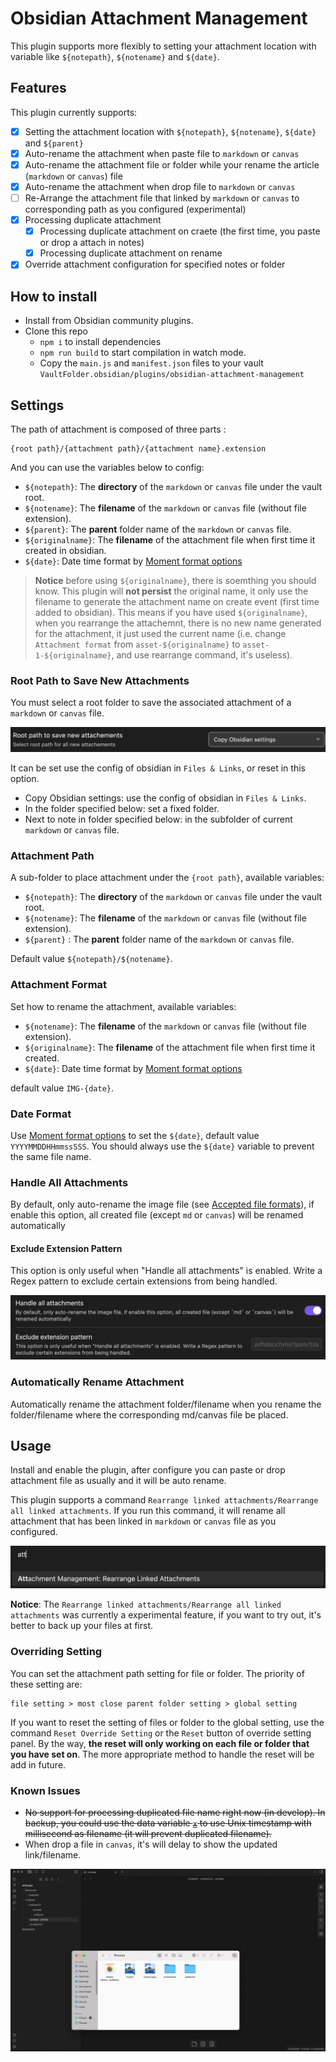 # Obsidian Attachment Management

This plugin supports more flexibly to setting your attachment location with variable like `${notepath}`, `${notename}` and `${date}`.

## Features

This plugin currently supports:

- [x] Setting the attachment location with `${notepath}`, `${notename}`, `${date}` and `${parent}`
- [x] Auto-rename the attachment when paste file to `markdown` or `canvas`
- [x] Auto-rename the attachment file or folder while your rename the article (`markdown` or `canvas`) file
- [x] Auto-rename the attachment when drop file to `markdown` or `canvas`
- [ ] Re-Arrange the attachment file that linked by `markdown` or `canvas` to corresponding path as you configured (experimental)
- [x] Processing duplicate attachment
  - [x] Processing duplicate attachment on craete (the first time, you paste or drop a attach in notes)
  - [x] Processing duplicate attachment on rename
- [x] Override attachment configuration for specified notes or folder

## How to install

- Install from Obsidian community plugins.
- Clone this repo
  - `npm i` to install dependencies
  - `npm run build` to start compilation in watch mode.
  - Copy the `main.js` and `manifest.json` files to your vault `VaultFolder.obsidian/plugins/obsidian-attachment-management`

## Settings

The path of attachment is composed of three parts :

```
{root path}/{attachment path}/{attachment name}.extension
```

And you can use the variables below to config:

- `${notepath}`: The **directory** of the `markdown` or `canvas` file under the vault root.
- `${notename}`: The **filename** of the `markdown` or `canvas` file (without file extension).
- `${parent}`: The **parent** folder name of the `markdown` or `canvas` file.
- `${originalname}`: The **filename** of the attachment file when first time it created in obsidian.
- `${date}`: Date time format by [Moment format options](https://momentjscom.readthedocs.io/en/latest/moment/04-displaying/01-format)

> **Notice** before using `${originalname}`, there is soemthing you should know. This plugin will **not persist** the original name, it only use the filename to generate the attachment name on create event (first time added to obsidian). This means if you have used `${originalname}`, when you rearrange the attachemnt, there is no new name generated for the attachment, it just used the current name (i.e. change `Attachment format` from `asset-${originalname}` to `asset-1-${originalname}`, and use rearrange command, it's useless).

### Root Path to Save New Attachments

You must select a root folder to save the associated attachment of a `markdown` or `canvas` file.

![SCR-20230511-rgge](./images/SCR-20230511-rgge.png)

It can be set use the config of obsidian in `Files & Links`, or reset in this option.

- Copy Obsidian settings: use the config of obsidian in `Files & Links`.
- In the folder specified below: set a fixed folder.
- Next to note in folder specified below: in the subfolder of current `markdown` or `canvas` file.

### Attachment Path

A sub-folder to place attachment under the `{root path}`, available variables:

- `${notepath}`: The **directory** of the `markdown` or `canvas` file under the vault root.
- `${notename}`: The **filename** of the `markdown` or `canvas` file (without file extension).
- `${parent}` : The **parent** folder name of the `markdown` or `canvas` file.

Default value `${notepath}/${notename}`.

### Attachment Format

Set how to rename the attachment, available variables:

- `${notename}`: The **filename** of the `markdown` or `canvas` file (without file extension).
- `${originalname}`: The **filename** of the attachment file when first time it created.
- `${date}`: Date time format by [Moment format options](https://momentjscom.readthedocs.io/en/latest/moment/04-displaying/01-format)

default value `IMG-{date}`.

### Date Format

Use [Moment format options](https://momentjscom.readthedocs.io/en/latest/moment/04-displaying/01-format) to set the `${date}`, default value `YYYYMMDDHHmmssSSS`. You should always use the `${date}` variable to prevent the same file name.

### Handle All Attachments

By default, only auto-rename the image file (see [Accepted file formats](https://help.obsidian.md/Advanced+topics/Accepted+file+formats)), if enable this option, all created file (except `md` or `canvas`) will be renamed automatically

#### Exclude Extension Pattern

This option is only useful when "Handle all attachments" is enabled. Write a Regex pattern to exclude certain extensions from being handled.

![SCR-20230511-roat](./images/SCR-20230511-roat.png)

### Automatically Rename Attachment

Automatically rename the attachment folder/filename when you rename the folder/filename where the corresponding md/canvas file be placed.

## Usage

Install and enable the plugin, after configure you can paste or drop attachment file as usually and it will be auto rename.

This plugin supports a command `Rearrange linked attachments/Rearrange all linked attachments`. If you run this command, it will rename all attachment that has been linked in `markdown` or `canvas` file as you configured.

![SCR-20230511-rrtk](./images/SCR-20230511-rrtk.png)

**Notice**: The `Rearrange linked attachments/Rearrange all linked attachments` was currently a experimental feature, if you want to try out, it's better to back up your files at first.

### Overriding Setting

You can set the attachment path setting for file or folder. The priority of these setting are:

```
file setting > most close parent folder setting > global setting
```

If you want to reset the setting of files or folder to the global setting, use the command `Reset Override Setting` or the `Reset` button of override setting panel. By the way, **the reset will only working on each file or folder that you have set on**. The more appropriate method to handle the reset will be add in future.

### Known Issues

- ~~No support for processing duplicated file name right now (in develop). In backup, you could use the data variable [`x`](https://momentjscom.readthedocs.io/en/latest/moment/04-displaying/01-format/) to use Unix timestamp with millisecond as filename (it will prevent duplicated filename).~~
- When drop a file in `canvas`, it's will delay to show the updated link/filename.

![Screen Recording](./images/canvas_drop_delay.gif)
